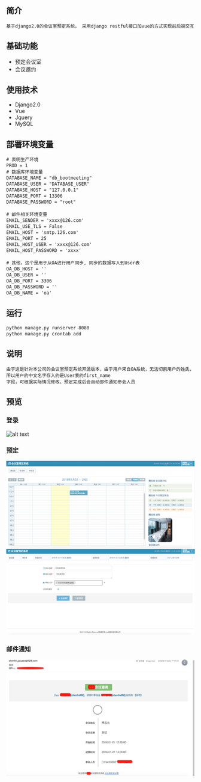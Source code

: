 ## 简介
    
    基于django2.0的会议室预定系统， 采用django restful接口加vue的方式实现前后端交互

## 基础功能

 + 预定会议室
 + 会议邀约
    
## 使用技术
 
 + Django2.0
 + Vue
 + Jquery
 + MySQL
    
## 部署环境变量
    # 表明生产环境
    PROD = 1
    # 数据库环境变量
    DATABASE_NAME = "db_bootmeeting"
    DATABASE_USER = "DATABASE_USER"
    DATABASE_HOST = "127.0.0.1"
    DATABASE_PORT = 13306
    DATABASE_PASSWORD = "root"
    
    # 邮件相关环境变量
    EMAIL_SENDER = 'xxxx@126.com'
    EMAIL_USE_TLS = False
    EMAIL_HOST = 'smtp.126.com'
    EMAIL_PORT = 25
    EMAIL_HOST_USER = 'xxxx@126.com'
    EMAIL_HOST_PASSWORD = 'xxxx'
    
    # 其他，这个是用于从OA进行用户同步, 同步的数据写入到User表
    OA_DB_HOST = ''
    OA_DB_USER = ''
    OA_DB_PORT = 3306
    OA_DB_PASSWORD = ''
    OA_DB_NAME = 'oa'
    
    
## 运行

    python manage.py runserver 8080
    python manage.py crontab add
    
    
## 说明

    由于这是针对本公司的会议室预定系统开源版本，由于用户来自OA系统，无法切割用户的姓氏，所以用户的中文名字存入的是User表的first_name
    字段，可根据实际情况修改，预定完成后会自动邮件通知参会人员
    
## 预览

### 登录

![alt text](static/assets/images/333.jpg|width=100)
    
    
### 预定
    
    
![alt text](static/assets/images/111.jpg)
![alt text](static/assets/images/222.jpg)

### 邮件通知

![alt text](static/assets/images/444.jpg)

